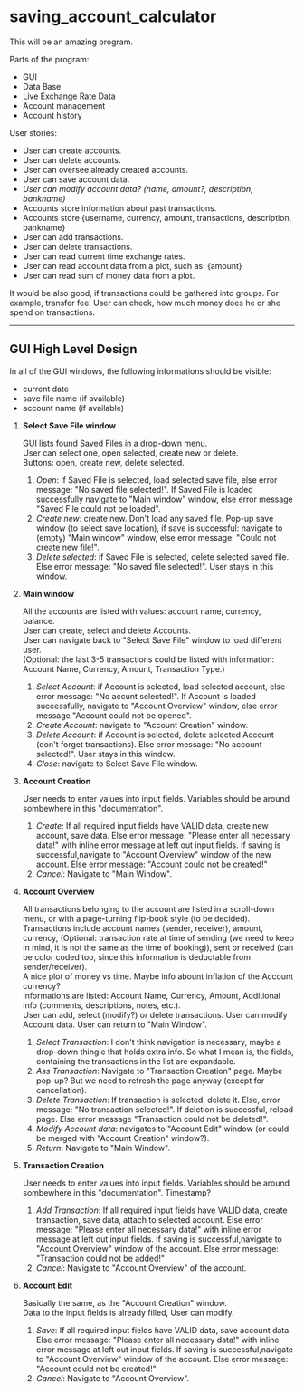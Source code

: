 # saving_account_calculator

This will be an amazing program.

Parts of the program:
- GUI
- Data Base
- Live Exchange Rate Data
- Account management
- Account history

User stories:
- User can create accounts.
- User can delete accounts.
- User can oversee already created accounts.
- User can save account data.
- *User can modify account data? (name, amount?, description, bankname)*
- Accounts store information about past transactions.
- Accounts store {username, currency, amount, transactions, description, bankname}
- User can add transactions.
- User can delete transactions.
- User can read current time exchange rates.
- User can read account data from a plot, such as: {amount}
- User can read sum of money data from a plot.
 
It would be also good, if transactions could be gathered into groups. For example, transfer fee. User can check, how much money does he or she spend on transactions.

---

## GUI High Level Design

In all of the GUI windows, the following informations should be visible:
  - current date
  - save file name (if available)
  - account name (if available)
  
1. **Select Save File window**

	GUI lists found Saved Files in a drop-down menu.  
	User can select one, open selected, create new or delete.  
	Buttons: open, create new, delete selected.  
	1. *Open*: if Saved File is selected, load selected save file, else error message: "No saved file selected!". If Saved File is loaded successfully navigate to "Main window" window, else error message "Saved File could not be loaded".
	2. *Create new*: create new. Don't load any saved file. Pop-up save window (to select save location), if save is successful: navigate to (empty) "Main window" window, else error message: "Could not create new file!".
	3. *Delete selected*: if Saved File is selected, delete selected saved file. Else error message: "No saved file selected!". User stays in this window.
 
2. **Main window**

	All the accounts are listed with values: account name, currency, balance.  
	User can create, select and delete Accounts.  
	User can navigate back to "Select Save File" window to load different user.  
	(Optional: the last 3-5 transactions could be listed with information: Account Name, Currency, Amount, Transaction Type.)  
	1. *Select Account*: if Account is selected, load selected account, else error message: "No accunt selected!". If Account is loaded successfully, navigate to "Account Overview" window, else error message "Account could not be opened".
	2. *Create Account*: navigate to "Account Creation" window.
	3. *Delete Account*: if Account is selected, delete selected Account (don't forget transactions). Else error message: "No account selected!". User stays in this window.
	4. *Close*: navigate to Select Save File window.
  
3. **Account Creation**

	User needs to enter values into input fields. Variables should be around sombewhere in this "documentation".  
	1. *Create*: If all required input fields have VALID data, create new account, save data. Else error message: "Please enter all necessary data!" with inline error message at left out input fields. If saving is successful,navigate to "Account Overview" window of the new account. Else error message: "Account could not be created!"
	2. *Cancel*: Navigate to "Main Window".

4. **Account Overview**

	All transactions belonging to the account are listed in a scroll-down menu, or with a page-turning flip-book style (to be decided).  
	Transactions include account names (sender, receiver), amount, currency, (Optional: transaction rate at time of sending (we need to keep in mind, it is not the same as the time of booking)), sent or received (can be color coded too, since this information is deductable from sender/receiver).  
	A nice plot of money vs time. Maybe info abount inflation of the Account currency?  
	Informations are listed: Account Name, Currency, Amount, Additional info (comments, descriptions, notes, etc.).  
	User can add, select (modify?) or delete transactions. User can modify Account data. User can return to "Main Window".  
	1. *Select Transaction*: I don't think navigation is necessary, maybe a drop-down thingie that holds extra info. So what I mean is, the fields, containing the transactions in the list are expandable.
	2. *Ass Transaction*: Navigate to "Transaction Creation" page. Maybe pop-up? But we need to refresh the page anyway (except for cancellation).
	3. *Delete Transaction*: If transaction is selected, delete it. Else, error message: "No transaction selected!". If deletion is successful, reload page. Else error message "Transaction could not be deleted!".
	4. *Modify Account data*: navigates to "Account Edit" window (or could be merged with "Account Creation" window?).
	5. *Return*: Navigate to "Main Window".
  
5. **Transaction Creation**

	User needs to enter values into input fields. Variables should be around sombewhere in this "documentation". Timestamp?  
	1. *Add Transaction*: If all required input fields have VALID data, create transaction, save data, attach to selected account. Else error message: "Please enter all necessary data!" with inline error message at left out input fields. If saving is successful,navigate to "Account Overview" window of the account. Else error message: "Transaction could not be added!"
	2. *Cancel*: Navigate to "Account Overview" of the account.


6. **Account Edit**

	Basically the same, as the "Account Creation" window.  
	Data to the input fields is already filled, User can modify.  
	1. *Save*: If all required input fields have VALID data, save account data. Else error message: "Please enter all necessary data!" with inline error message at left out input fields. If saving is successful,navigate to "Account Overview" window of the account. Else error message: "Account could not be created!"
	2. *Cancel*: Navigate to "Account Overview".

